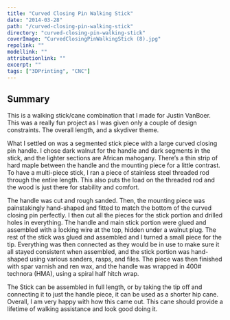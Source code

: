 ```yaml
---
title: "Curved Closing Pin Walking Stick"
date: "2014-03-28"
path: "/curved-closing-pin-walking-stick"
directory: "curved-closing-pin-walking-stick"
coverImage: "CurvedClosingPinWalkingStick (8).jpg"
repolink: ""
modellink: ""
attributionlink: ""
excerpt: ""
tags: ["3DPrinting", "CNC"]
---
```


## Summary

This is a walking stick/cane combination that I made for Justin VanBoer. This was a really fun project as I was given only a couple of design constraints. The overall length, and a skydiver theme.

What I settled on was a segmented stick piece with a large curved closing pin handle. I chose dark walnut for the handle and dark segments in the stick, and the lighter sections are African mahogany. There’s a thin strip of hard maple between the handle and the mounting piece for a little contrast. To have a multi-piece stick, I ran a piece of stainless steel threaded rod through the entire length. This also puts the load on the threaded rod and the wood is just there for stability and comfort.

The handle was cut and rough sanded. Then, the mounting piece was painstakingly hand-shaped and fitted to match the bottom of the curved closing pin perfectly. I then cut all the pieces for the stick portion and drilled holes in everything. The handle and main stick portion were glued and assembled with a locking wire at the top, hidden under a walnut plug. The rest of the stick was glued and assembled and I turned a small piece for the tip. Everything was then connected as they would be in use to make sure it all stayed consistent when assembled, and the stick portion was hand-shaped using various sanders, rasps, and files. The piece was then finished with spar varnish and ren wax, and the handle was wrapped in 400# technora (HMA), using a spiral half hitch wrap.

The Stick can be assembled in full length, or by taking the tip off and connecting it to just the handle piece, it can be used as a shorter hip cane. Overall, I am very happy with how this came out. This cane should provide a lifetime of walking assistance and look good doing it.
